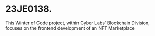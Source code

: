 # 23JE0138.
This Winter of Code project, within Cyber Labs' Blockchain Division, focuses on the frontend development of an NFT Marketplace
